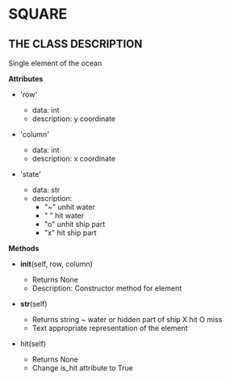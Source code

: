 # SQUARE

## THE CLASS DESCRIPTION

Single element of the ocean

__Attributes__
* 'row'
  - data: int
  - description: y coordinate

* 'column'
  - data: int
  - description: x coordinate

* 'state'
  - data: str
  - description:
    - "~" unhit water
    - " " hit water
    - "o" unhit ship part
    - "x" hit ship part

__Methods__
* __init__(self, row, column)
  - Returns None
  - Description: Constructor method for element

* __str__(self)
  - Returns string
    ~ water or hidden part of ship
    X hit
    O miss
  - Text appropriate representation of the element

* hit(self)
  - Returns None
  - Change is_hit attribute to True
